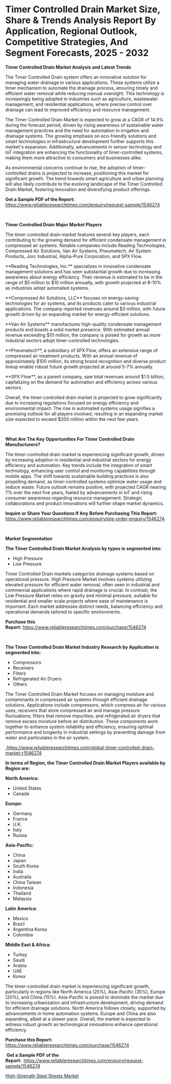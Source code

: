 <p><h1>Timer Controlled Drain Market Size, Share & Trends Analysis Report By Application, Regional Outlook, Competitive Strategies, And Segment Forecasts, 2025 - 2032</h1></p><p><strong>Timer Controlled Drain Market Analysis and Latest Trends</strong></p>
<p><p>The Timer Controlled Drain system offers an innovative solution for managing water drainage in various applications. These systems utilize a timer mechanism to automate the drainage process, ensuring timely and efficient water removal while reducing manual oversight. This technology is increasingly being adopted in industries such as agriculture, wastewater management, and residential applications, where precise control over drainage can lead to improved efficiency and resource management.</p><p>The Timer Controlled Drain Market is expected to grow at a CAGR of 14.9% during the forecast period, driven by rising awareness of sustainable water management practices and the need for automation in irrigation and drainage systems. The growing emphasis on eco-friendly solutions and smart technologies in infrastructure development further supports this market's expansion. Additionally, advancements in sensor technology and IoT integration are enhancing the functionality of timer-controlled systems, making them more attractive to consumers and businesses alike. </p><p>As environmental concerns continue to rise, the adoption of timer-controlled drains is projected to increase, positioning this market for significant growth. The trend towards smart agriculture and urban planning will also likely contribute to the evolving landscape of the Timer Controlled Drain Market, fostering innovation and diversifying product offerings.</p></p>
<p><strong>Get a Sample PDF of the Report:&nbsp;</strong> <a href="https://www.reliableresearchtimes.com/enquiry/request-sample/1546274?utm_campaign=2183&utm_medium=2&utm_source=Github&utm_content=ia&utm_term=01022025&utm_id=timer-controlled-drain">https://www.reliableresearchtimes.com/enquiry/request-sample/1546274</a></p>
<p>&nbsp;</p>
<p><strong>Timer Controlled Drain Major Market Players</strong></p>
<p><p>The timer-controlled drain market features several key players, each contributing to the growing demand for efficient condensate management in compressed air systems. Notable companies include Reading Technologies, Compressed Air Solutions, Van Air Systems, Pneumatech, Air System Products, Jorc Industrial, Alpha-Pure Corporation, and SPX Flow.</p><p>**Reading Technologies, Inc.** specializes in innovative condensate management solutions and has seen substantial growth due to increasing awareness about energy efficiency. Their revenue is estimated to be in the range of $5 million to $10 million annually, with growth projected at 8-10% as industries adopt automated systems.</p><p>**Compressed Air Solutions, LLC** focuses on energy-saving technologies for air systems, and its products cater to various industrial applications. The company reported revenues around $3 million, with future growth driven by an expanding market for energy-efficient solutions.</p><p>**Van Air Systems** manufactures high-quality condensate management products and boasts a solid market presence. With estimated annual revenue exceeding $10 million, the company is poised for growth as more industrial sectors adopt timer-controlled technologies.</p><p>**Pneumatech**, a subsidiary of SPX Flow, offers an extensive range of compressed air treatment products. With an annual revenue of approximately $100 million, its strong brand recognition and diverse product lineup enable robust future growth projected at around 5-7% annually.</p><p>**SPX Flow**, as a parent company, saw total revenues around $1.5 billion, capitalizing on the demand for automation and efficiency across various sectors.</p><p>Overall, the timer-controlled drain market is projected to grow significantly due to increasing regulations focused on energy efficiency and environmental impact. The rise in automated systems usage signifies a promising outlook for all players involved, resulting in an expanding market size expected to exceed $200 million within the next few years.</p></p>
<p>&nbsp;</p>
<p><strong>What Are The Key Opportunities For Timer Controlled Drain Manufacturers?</strong></p>
<p><p>The timer-controlled drain market is experiencing significant growth, driven by increasing adoption in residential and industrial sectors for energy efficiency and automation. Key trends include the integration of smart technology, enhancing user control and monitoring capabilities through mobile apps. The shift towards sustainable building practices is also propelling demand, as timer-controlled systems optimize water usage and reduce waste. Future outlook remains positive, with projected CAGR nearing 7% over the next five years, fueled by advancements in IoT and rising consumer awareness regarding resource management. Strategic collaborations and product innovations will further shape market dynamics.</p></p>
<p><strong>Inquire or Share Your Questions If Any Before Purchasing This Report:</strong> <a href="https://www.reliableresearchtimes.com/enquiry/pre-order-enquiry/1546274?utm_campaign=2183&utm_medium=2&utm_source=Github&utm_content=ia&utm_term=01022025&utm_id=timer-controlled-drain">https://www.reliableresearchtimes.com/enquiry/pre-order-enquiry/1546274</a></p>
<p>&nbsp;</p>
<p><strong>Market Segmentation</strong></p>
<p><strong>The Timer Controlled Drain Market Analysis by types is segmented into:</strong></p>
<p><ul><li>High Pressure</li><li>Low Pressure</li></ul></p>
<p><p>Timer Controlled Drain markets categorize drainage systems based on operational pressure. High Pressure Market involves systems utilizing elevated pressure for efficient water removal, often seen in industrial and commercial applications where rapid drainage is crucial. In contrast, the Low Pressure Market relies on gravity and minimal pressure, suitable for residential and smaller scale projects where ease of maintenance is important. Each market addresses distinct needs, balancing efficiency and operational demands tailored to specific environments.</p></p>
<p><strong>Purchase this Report:&nbsp;</strong><a href="https://www.reliableresearchtimes.com/purchase/1546274?utm_campaign=2183&utm_medium=2&utm_source=Github&utm_content=ia&utm_term=01022025&utm_id=timer-controlled-drain">https://www.reliableresearchtimes.com/purchase/1546274</a></p>
<p>&nbsp;</p>
<p><strong>The Timer Controlled Drain Market Industry Research by Application is segmented into:</strong></p>
<p><ul><li>Compressors</li><li>Receivers</li><li>Filters</li><li>Refrigerated Air Dryers</li><li>Others</li></ul></p>
<p><p>The Timer Controlled Drain Market focuses on managing moisture and contaminants in compressed air systems through efficient drainage solutions. Applications include compressors, which compress air for various uses; receivers that store compressed air and manage pressure fluctuations; filters that remove impurities; and refrigerated air dryers that remove excess moisture before air distribution. These components work together to enhance system reliability and efficiency, ensuring optimal performance and longevity in industrial settings by preventing damage from water and particulates in the air system.</p></p>
<p><a href="https://www.reliableresearchtimes.com/global-timer-controlled-drain-market-r1546274?utm_campaign=2183&utm_medium=2&utm_source=Github&utm_content=ia&utm_term=01022025&utm_id=timer-controlled-drain">&nbsp;https://www.reliableresearchtimes.com/global-timer-controlled-drain-market-r1546274</a></p>
<p><strong>In terms of Region, the Timer Controlled Drain Market Players available by Region are:</strong></p>
<p>
    <p> <strong> North America: </strong>
        <ul>
            <li>United States</li>
            <li>Canada</li>
        </ul>
        </p> 
    <p> <strong> Europe: </strong>
        <ul>
            <li>Germany</li>
            <li>France</li>
            <li>U.K.</li>
            <li>Italy</li>
            <li>Russia</li>
        </ul>
        </p> 
    <p> <strong> Asia-Pacific: </strong>
        <ul>
            <li>China</li>
            <li>Japan</li>
            <li>South Korea</li>
            <li>India</li>
            <li>Australia</li>
            <li>China Taiwan</li>
            <li>Indonesia</li>
            <li>Thailand</li>
            <li>Malaysia</li>
        </ul>
        </p> 
    <p> <strong> Latin America: </strong>
        <ul>
            <li>Mexico</li>
            <li>Brazil</li>
            <li>Argentina Korea</li>
            <li>Colombia</li>
        </ul>
        </p> 
    <p> <strong> Middle East & Africa: </strong>
        <ul>
            <li>Turkey</li>
            <li>Saudi</li>
            <li>Arabia</li>
            <li>UAE</li>
            <li>Korea</li>
        </ul>
    </p>
    </p>
<p><p>The timer-controlled drain market is experiencing significant growth, particularly in regions like North America (25%), Asia-Pacific (35%), Europe (20%), and China (15%). Asia-Pacific is poised to dominate the market due to increasing urbanization and infrastructure development, driving demand for efficient drainage solutions. North America follows closely, supported by advancements in home automation systems. Europe and China are also expanding, albeit at a slower pace. Overall, the market is expected to witness robust growth as technological innovations enhance operational efficiency.</p></p>
<p><strong>Purchase this Report: </strong><a href="https://www.reliableresearchtimes.com/purchase/1546274?utm_campaign=2183&utm_medium=2&utm_source=Github&utm_content=ia&utm_term=01022025&utm_id=timer-controlled-drain">https://www.reliableresearchtimes.com/purchase/1546274</a></p>
<p>&nbsp;<strong>Get a Sample PDF of the Report:&nbsp;&nbsp;</strong><a href="https://www.reliableresearchtimes.com/enquiry/request-sample/1546274?utm_campaign=2183&utm_medium=2&utm_source=Github&utm_content=ia&utm_term=01022025&utm_id=timer-controlled-drain">https://www.reliableresearchtimes.com/enquiry/request-sample/1546274</a></p>
<p><strong></strong></p>
<p><p><a href="https://github.com/SanjidaKhan901/Market-Research-Report-List-1/blob/main/high-strength-steel-sheets-market.md?utm_campaign=2183&utm_medium=2&utm_source=Github&utm_content=ia&utm_term=01022025&utm_id=timer-controlled-drain">High-Strength Steel Sheets Market</a></p></p>
